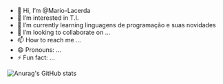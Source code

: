 - 👋 Hi, I’m @Mario-Lacerda
- 👀 I’m interested in T.I.
- 🌱 I’m currently learning linguagens de programação e suas novidades
- 💞️ I’m looking to collaborate on ...
- 📫 How to reach me ...
- 😄 Pronouns: ...
- ⚡ Fun fact: ...

<!---
Mario-Lacerda/Mario-Lacerda is a ✨ special ✨ repository because its `README.md` (this file) appears on your GitHub profile.
You can click the Preview link to take a look at your changes.
--->

![Anurag's GitHub stats](https://github-readme-stats.vercel.app/api?username=Mario-Lacerda&show_icons=true&theme=radical)
